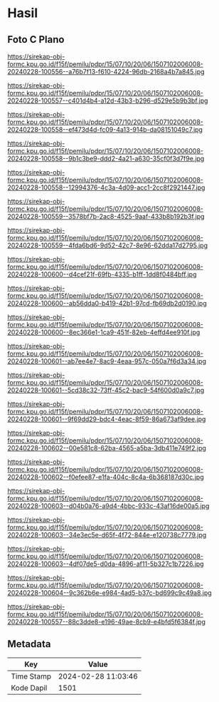 # Hasil

## Foto C Plano

https://sirekap-obj-formc.kpu.go.id/f15f/pemilu/pdpr/15/07/10/20/06/1507102006008-20240228-100556--a76b7f13-f610-4224-96db-2168a4b7a845.jpg

https://sirekap-obj-formc.kpu.go.id/f15f/pemilu/pdpr/15/07/10/20/06/1507102006008-20240228-100557--c401d4b4-a12d-43b3-b296-d529e5b9b3bf.jpg

https://sirekap-obj-formc.kpu.go.id/f15f/pemilu/pdpr/15/07/10/20/06/1507102006008-20240228-100558--ef473d4d-fc09-4a13-914b-da08151049c7.jpg

https://sirekap-obj-formc.kpu.go.id/f15f/pemilu/pdpr/15/07/10/20/06/1507102006008-20240228-100558--9b1c3be9-ddd2-4a21-a630-35cf0f3d7f9e.jpg

https://sirekap-obj-formc.kpu.go.id/f15f/pemilu/pdpr/15/07/10/20/06/1507102006008-20240228-100558--12994376-4c3a-4d09-acc1-2cc8f2921447.jpg

https://sirekap-obj-formc.kpu.go.id/f15f/pemilu/pdpr/15/07/10/20/06/1507102006008-20240228-100559--3578bf7b-2ac8-4525-9aaf-433b8b192b3f.jpg

https://sirekap-obj-formc.kpu.go.id/f15f/pemilu/pdpr/15/07/10/20/06/1507102006008-20240228-100559--4fda6bd6-9d52-42c7-8e96-62dda17d2795.jpg

https://sirekap-obj-formc.kpu.go.id/f15f/pemilu/pdpr/15/07/10/20/06/1507102006008-20240228-100600--d4cef21f-69fb-4335-b1ff-1dd8f0484bff.jpg

https://sirekap-obj-formc.kpu.go.id/f15f/pemilu/pdpr/15/07/10/20/06/1507102006008-20240228-100600--ab56dda0-b419-42b1-97cd-fb69db2d0190.jpg

https://sirekap-obj-formc.kpu.go.id/f15f/pemilu/pdpr/15/07/10/20/06/1507102006008-20240228-100600--8ec366e1-1ca9-451f-82eb-4effd4ee910f.jpg

https://sirekap-obj-formc.kpu.go.id/f15f/pemilu/pdpr/15/07/10/20/06/1507102006008-20240228-100601--ab7ee4e7-8ac9-4eaa-957c-050a7f6d3a34.jpg

https://sirekap-obj-formc.kpu.go.id/f15f/pemilu/pdpr/15/07/10/20/06/1507102006008-20240228-100601--5cd38c32-73ff-45c2-bac9-54f600d0a9c7.jpg

https://sirekap-obj-formc.kpu.go.id/f15f/pemilu/pdpr/15/07/10/20/06/1507102006008-20240228-100601--9f69dd29-bdc4-4eac-8f59-86a673af9dee.jpg

https://sirekap-obj-formc.kpu.go.id/f15f/pemilu/pdpr/15/07/10/20/06/1507102006008-20240228-100602--00e581c8-62ba-4565-a5ba-3db411e749f2.jpg

https://sirekap-obj-formc.kpu.go.id/f15f/pemilu/pdpr/15/07/10/20/06/1507102006008-20240228-100602--f0efee87-e1fa-404c-8c4a-6b368187d30c.jpg

https://sirekap-obj-formc.kpu.go.id/f15f/pemilu/pdpr/15/07/10/20/06/1507102006008-20240228-100603--d04b0a76-a9d4-4bbc-933c-43af16de00a5.jpg

https://sirekap-obj-formc.kpu.go.id/f15f/pemilu/pdpr/15/07/10/20/06/1507102006008-20240228-100603--34e3ec5e-d65f-4f72-844e-e120738c7779.jpg

https://sirekap-obj-formc.kpu.go.id/f15f/pemilu/pdpr/15/07/10/20/06/1507102006008-20240228-100603--4df07de5-d0da-4896-af11-5b327c1b7226.jpg

https://sirekap-obj-formc.kpu.go.id/f15f/pemilu/pdpr/15/07/10/20/06/1507102006008-20240228-100604--9c362b6e-e984-4ad5-b37c-bd699c9c49a8.jpg

https://sirekap-obj-formc.kpu.go.id/f15f/pemilu/pdpr/15/07/10/20/06/1507102006008-20240228-100557--88c3dde8-e196-49ae-8cb9-e4bfd5f6384f.jpg


## Metadata

| Key        | Value               |
| ---------- | ------------------- |
| Time Stamp | 2024-02-28 11:03:46 |
| Kode Dapil | 1501                |



